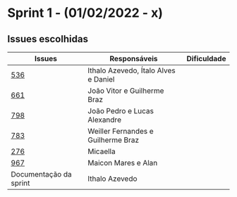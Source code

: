 # Sprint 1 - (01/02/2022 - x)

## Issues escolhidas

| **Issues**                                                  | **Responsáveis**                     | **Dificuldade** |
| ----------------------------------------------------------- | ------------------------------------ | --------------- |
| [536](https://github.com/houdiniproject/houdini/issues/536) | Ithalo Azevedo, Ítalo Alves e Daniel |                 |
| [661](https://github.com/houdiniproject/houdini/issues/661) | João Vitor e Guilherme Braz          |                 |
| [798](https://github.com/houdiniproject/houdini/issues/798) | João Pedro e Lucas Alexandre         |                 |
| [783](https://github.com/houdiniproject/houdini/issues/783) | Weiller Fernandes e Guilherme Braz   |                 |
| [276](https://github.com/houdiniproject/houdini/issues/276) | Micaella                             |                 |
| [967](https://github.com/houdiniproject/houdini/issues/967) | Maicon Mares e Alan                  |                 |
| Documentação da sprint                                      | Ithalo Azevedo                       |                 |



